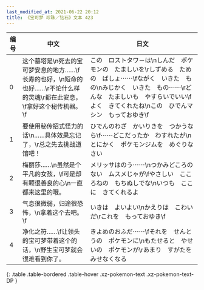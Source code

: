 ```yaml
---
last_modified_at: 2021-06-22 20:12
title: 《宝可梦 珍珠／钻石》文本 423
---
```

| 编号 | 中文 | 日文 |
| ---- | ---- | ---- |
| 0 | 这个墓塔是\n死去的宝可梦安息的地方……\f长寿的也好，\n短命的也好……\r不论什么样的灵魂\r都在此安息，\f拿好这个秘传机器。\f | この　ロストタワ－は\nしんだ　ポケモンの　たましいを\rしずめる　ための　ばしょ⋯⋯\fながく　いきた　もの\nみじかく　いきた　もの⋯⋯\rどんな　たましいも　やすらいでいい\fよく　きてくれたね\nこの　ひでんマシン　もっておゆき\f |
| 1 | 要使用秘传招式怪力的话\n……具体效果忘记了，\r总之先去挑战道馆吧！ | ひでんのわざ　かいりきを　つかうなら\f⋯⋯どこだったか　わすれたが\nとにかく　ポケモンジムを　めぐりなさい |
| 2 | 梅丽莎……\n虽然是个平凡的女孩，\f可是却有颗很善良的心\n一直都来这里的哦。 | メリッサはのう⋯⋯\nつかみどころの　ない　ムスメじゃが\fやさしい　こころねの　もちぬしでな\nいつも　ここに　きてくれるよ |
| 3 | 气息很微弱，归途很恐怖，\n拿着这个去吧。\f | いきは　よいよい\nかえりは　こわい　だ\rこれを　もっておゆき\f |
| 4 | 净化之符……\f让领头的宝可梦带着这个的话，\n野生宝可梦就会很难看到你了。 | きよめのおふだ⋯⋯\fそれを　せんとうの　ポケモンに\nもたせると　やせいの　ポケモンが\rあまり　すがたを　みせなくなる |
{: .table .table-bordered .table-hover .xz-pokemon-text .xz-pokemon-text-DP }